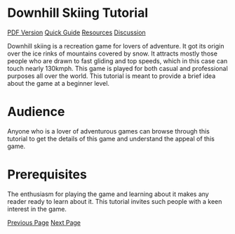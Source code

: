 # Downhill Skiing Tutorial
[PDF Version](../downhill_skiing/downhill_skiing_pdf_version.md)
[Quick Guide](../downhill_skiing/downhill_skiing_quick_guide.md)
[Resources](../downhill_skiing/downhill_skiing_useful_resources.md)
[Discussion](../downhill_skiing/downhill_skiing_discussion.md)

Downhill skiing is a recreation game for lovers of adventure. It got its origin over the ice rinks of mountains covered by snow. It attracts mostly those people who are drawn to fast gliding and top speeds, which in this case can touch nearly 130kmph. This game is played for both casual and professional purposes all over the world. This tutorial is meant to provide a brief idea about the game at a beginner level.

# Audience
Anyone who is a lover of adventurous games can browse through this tutorial to get the details of this game and understand the appeal of this game.

# Prerequisites
The enthusiasm for playing the game and learning about it makes any reader ready to learn about it. This tutorial invites such people with a keen interest in the game.


[Previous Page](../downhill_skiing/index.md) [Next Page](../downhill_skiing/downhill_skiing_overview.md) 
